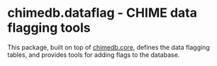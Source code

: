 # chimedb.dataflag - CHIME data flagging tools

This package, built on top of [chimedb.core](https://github.com/chime-experiment/chimedb), defines the
data flagging tables, and provides tools for adding flags to the database.
